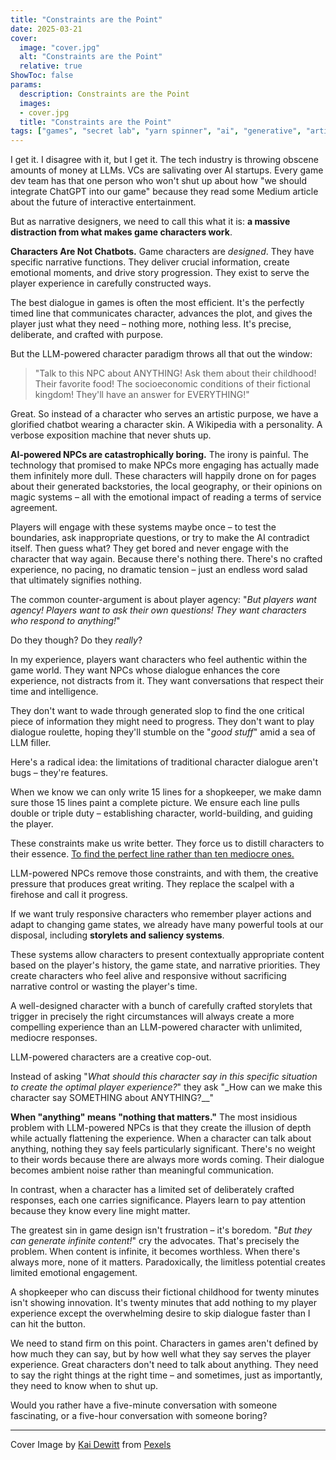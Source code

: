 ```yaml
---
title: "Constraints are the Point"
date: 2025-03-21
cover:
  image: "cover.jpg"
  alt: "Constraints are the Point"
  relative: true
ShowToc: false
params:
  description: Constraints are the Point 
  images:
  - cover.jpg
  title: "Constraints are the Point"
tags: ["games", "secret lab", "yarn spinner", "ai", "generative", "artificial intelligence", "thoughts", "obnoxious thought leadership", "ml", "rant", "here we go again", "here we go yet again"]
---
```


I get it. I disagree with it, but I get it. The tech industry is throwing obscene amounts of money at LLMs. VCs are salivating over AI startups. Every game dev team has that one person who won't shut up about how "we should integrate ChatGPT into our game" because they read some Medium article about the future of interactive entertainment. 

But as narrative designers, we need to call this what it is: **a massive distraction from what makes game characters work**.

**Characters Are Not Chatbots.** Game characters are _designed_. They have specific narrative functions. They deliver crucial information, create emotional moments, and drive story progression. They exist to serve the player experience in carefully constructed ways.

The best dialogue in games is often the most efficient. It's the perfectly timed line that communicates character, advances the plot, and gives the player just what they need – nothing more, nothing less. It's precise, deliberate, and crafted with purpose.

But the LLM-powered character paradigm throws all that out the window:

> "Talk to this NPC about ANYTHING! Ask them about their childhood! Their favorite food! The socioeconomic conditions of their fictional kingdom! They'll have an answer for EVERYTHING!"

Great. So instead of a character who serves an artistic purpose, we have a glorified chatbot wearing a character skin. A Wikipedia with a personality. A verbose exposition machine that never shuts up.

**AI-powered NPCs are catastrophically boring.** The irony is painful. The technology that promised to make NPCs more engaging has actually made them infinitely more dull. These characters will happily drone on for pages about their generated backstories, the local geography, or their opinions on magic systems – all with the emotional impact of reading a terms of service agreement.

Players will engage with these systems maybe once – to test the boundaries, ask inappropriate questions, or try to make the AI contradict itself. Then guess what? They get bored and never engage with the character that way again. Because there's nothing there. There's no crafted experience, no pacing, no dramatic tension – just an endless word salad that ultimately signifies nothing.

The common counter-argument is about player agency: "_But players want agency! Players want to ask their own questions! They want characters who respond to anything!_"

Do they though? Do they *really*?

In my experience, players want characters who feel authentic within the game world. They want NPCs whose dialogue enhances the core experience, not distracts from it. They want conversations that respect their time and intelligence.

They don't want to wade through generated slop to find the one critical piece of information they might need to progress. They don't want to play dialogue roulette, hoping they'll stumble on the "_good stuff_" amid a sea of LLM filler.

Here's a radical idea: the limitations of traditional character dialogue aren't bugs – they're features.

When we know we can only write 15 lines for a shopkeeper, we make damn sure those 15 lines paint a complete picture. We ensure each line pulls double or triple duty – establishing character, world-building, and guiding the player.

These constraints make us write better. They force us to distill characters to their essence. [To find the perfect line rather than ten mediocre ones.](https://www.ishtar-collective.net/categories/eris-morn?highlight=Eris)

LLM-powered NPCs remove those constraints, and with them, the creative pressure that produces great writing. They replace the scalpel with a firehose and call it progress.

If we want truly responsive characters who remember player actions and adapt to changing game states, we already have many powerful tools at our disposal, including **storylets and saliency systems**.

These systems allow characters to present contextually appropriate content based on the player's history, the game state, and narrative priorities. They create characters who feel alive and responsive without sacrificing narrative control or wasting the player's time.

A well-designed character with a bunch of carefully crafted storylets that trigger in precisely the right circumstances will always create a more compelling experience than an LLM-powered character with unlimited, mediocre responses.

LLM-powered characters are a creative cop-out. 

Instead of asking "_What should this character say in this specific situation to create the optimal player experience?_" they ask "_How can we make this character say SOMETHING about ANYTHING?__"

**When "anything" means "nothing that matters."** The most insidious problem with LLM-powered NPCs is that they create the illusion of depth while actually flattening the experience. When a character can talk about anything, nothing they say feels particularly significant. There's no weight to their words because there are always more words coming. Their dialogue becomes ambient noise rather than meaningful communication.

In contrast, when a character has a limited set of deliberately crafted responses, each one carries significance. Players learn to pay attention because they know every line might matter.

The greatest sin in game design isn't frustration – it's boredom.  "_But they can generate infinite content!_" cry the advocates. That's precisely the problem. When content is infinite, it becomes worthless. When there's always more, none of it matters. Paradoxically, the limitless potential creates limited emotional engagement.

A shopkeeper who can discuss their fictional childhood for twenty minutes isn't showing innovation. It's twenty minutes that add nothing to my player experience except the overwhelming desire to skip dialogue faster than I can hit the button.

We need to stand firm on this point. Characters in games aren't defined by how much they can say, but by how well what they say serves the player experience. Great characters don't need to talk about anything. They need to say the right things at the right time – and sometimes, just as importantly, they need to know when to shut up.

Would you rather have a five-minute conversation with someone fascinating, or a five-hour conversation with someone boring?

---

Cover Image by <a href="https://www.pexels.com/photo/a-burning-trash-bin-14575781/">Kai Dewitt</a> from <a href="https://pexels.com/">Pexels</a>